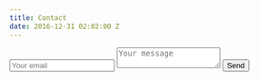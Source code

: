 ```yaml
---
title: Contact
date: 2016-12-31 02:02:00 Z
---
```


<script async custom-element="amp-form" src="https://cdn.ampproject.org/v0/amp-form-0.1.js"></script>

<form method="POST" action-xhr="http://formspree.io/hitech126@gmail.com">
  <input type="email" name="email" placeholder="Your email">
  <textarea name="message" placeholder="Your message"></textarea>
  <button type="submit">Send</button>
</form>